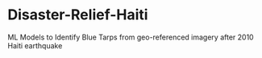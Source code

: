 # Disaster-Relief-Haiti
ML Models to Identify Blue Tarps from geo-referenced imagery after 2010 Haiti earthquake
